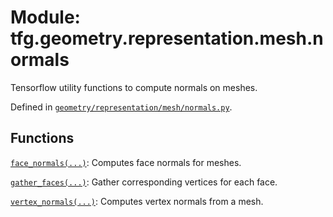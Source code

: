<div itemscope itemtype="http://developers.google.com/ReferenceObject">
<meta itemprop="name" content="tfg.geometry.representation.mesh.normals" />
<meta itemprop="path" content="Stable" />
</div>

# Module: tfg.geometry.representation.mesh.normals

Tensorflow utility functions to compute normals on meshes.



Defined in [`geometry/representation/mesh/normals.py`](https://github.com/tensorflow/graphics/blob/master/tensorflow_graphics/geometry/representation/mesh/normals.py).

<!-- Placeholder for "Used in" -->


## Functions

[`face_normals(...)`](../../../../tfg/geometry/representation/mesh/normals/face_normals.md): Computes face normals for meshes.

[`gather_faces(...)`](../../../../tfg/geometry/representation/mesh/normals/gather_faces.md): Gather corresponding vertices for each face.

[`vertex_normals(...)`](../../../../tfg/geometry/representation/mesh/normals/vertex_normals.md): Computes vertex normals from a mesh.

